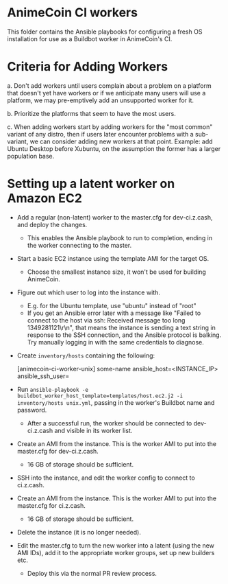 # AnimeCoin CI workers

This folder contains the Ansible playbooks for configuring a fresh OS
installation for use as a Buildbot worker in AnimeCoin's CI.

# Criteria for Adding Workers

a. Don't add workers until users complain about a problem on a platform
   that doesn't yet have workers or if we anticipate many users will use
   a platform, we may pre-emptively add an unsupported worker for it.

b. Prioritize the platforms that seem to have the most users.

c. When adding workers start by adding workers for the "most common"
   variant of any distro, then if users later encounter problems with a
   sub-variant, we can consider adding new workers at that point.
   Example: add Ubuntu Desktop before Xubuntu, on the assumption the
   former has a larger population base.

# Setting up a latent worker on Amazon EC2

- Add a regular (non-latent) worker to the master.cfg for dev-ci.z.cash, and
  deploy the changes.
  - This enables the Ansible playbook to run to completion, ending in the worker
    connecting to the master.

- Start a basic EC2 instance using the template AMI for the target OS.
  - Choose the smallest instance size, it won't be used for building AnimeCoin.

- Figure out which user to log into the instance with.
  - E.g. for the Ubuntu template, use "ubuntu" instead of "root"
  - If you get an Ansible error later with a message like "Failed to connect to
    the host via ssh: Received message too long 1349281121\r\n", that means the
    instance is sending a text string in response to the SSH connection, and the
    Ansible protocol is balking. Try manually logging in with the same
    credentials to diagnose.

- Create `inventory/hosts` containing the following:

    [animecoin-ci-worker-unix]
    some-name ansible_host=<INSTANCE_IP> ansible_ssh_user=<USERNAME>

- Run `ansible-playbook -e buildbot_worker_host_template=templates/host.ec2.j2 -i inventory/hosts unix.yml`,
  passing in the worker's Buildbot name and password.
  - After a successful run, the worker should be connected to dev-ci.z.cash and
    visible in its worker list.

- Create an AMI from the instance. This is the worker AMI to put into the
  master.cfg for dev-ci.z.cash.
  - 16 GB of storage should be sufficient.

- SSH into the instance, and edit the worker config to connect to ci.z.cash.

- Create an AMI from the instance. This is the worker AMI to put into the
  master.cfg for ci.z.cash.
  - 16 GB of storage should be sufficient.

- Delete the instance (it is no longer needed).

- Edit the master.cfg to turn the new worker into a latent (using the new AMI
  IDs), add it to the appropriate worker groups, set up new builders etc.
  - Deploy this via the normal PR review process.
